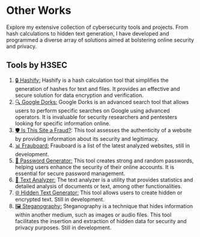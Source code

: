 # Other Works
Explore my extensive collection of cybersecurity tools and projects. From hash calculations to hidden text generation, I have developed and programmed a diverse array of solutions aimed at bolstering online security and privacy.

## Tools by H3SEC

<ol>
    <li>
        <a href="https://tools.h3sec.com/public/hashify.php" target="_blank">🔒 Hashify:</a> 
        Hashify is a hash calculation tool that simplifies the generation of hashes for text and files. It provides an effective and secure solution for data encryption and verification.
    </li>
    <li>
        <a href="https://tools.h3sec.com/public/googledorks.php" target="_blank">🔍 Google Dorks:</a> 
        Google Dorks is an advanced search tool that allows users to perform specific searches on Google using advanced operators. It is invaluable for security researchers and pentesters looking for specific information online.
    </li>
    <li>
        <a href="https://tools.h3sec.com/public/domaininfo.php" target="_blank">🛡️ Is This Site a Fraud?</a>: 
        This tool assesses the authenticity of a website by providing information about its security and legitimacy.
    </li>
    <li>
        <a href="https://tools.h3sec.com/public/dashboard.php" target="_blank">📊 Frauboard:</a> 
        Frauboard is a list of the latest analyzed websites, still in development.
    </li>
    <li>
        <a href="https://tools.h3sec.com/public/passwordgenerator.php" target="_blank">🔑 Password Generator:</a> 
        This tool creates strong and random passwords, helping users enhance the security of their online accounts. It is essential for secure password management.
    </li>
    <li>
        <a href="https://tools.h3sec.com/public/analizadordetextos.php" target="_blank">📝 Text Analyzer:</a> 
        The text analyzer is a utility that provides statistics and detailed analysis of documents or text, among other functionalities.
    </li>
    <li>
        <a href="https://tools.h3sec.com/public/generadortextooculto.php" target="_blank">🌐 Hidden Text Generator:</a> 
        This tool allows users to create hidden or encrypted text. Still in development.
    </li>
    <li>
        <a href="https://tools.h3sec.com/public/esteganografia.php" target="_blank">🖼️ Steganography:</a> 
        Steganography is a technique that hides information within another medium, such as images or audio files. This tool facilitates the insertion and extraction of hidden data for security and privacy purposes. Still in development.
    </li>
</ol>
